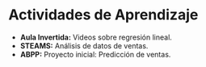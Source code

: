 # Actividades de Aprendizaje

- **Aula Invertida:** Videos sobre regresión lineal.
- **STEAMS:** Análisis de datos de ventas.
- **ABPP:** Proyecto inicial: Predicción de ventas.